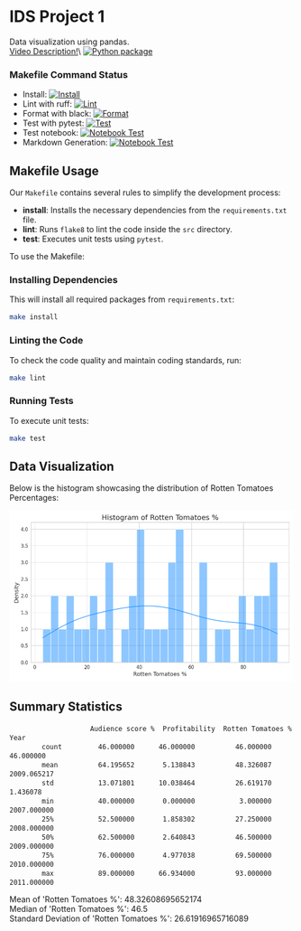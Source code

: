 # IDS Project 1

Data visualization using pandas.\
[Video Description!]([https://youtu.be/uTRUNXvorwQ](https://www.youtube.com/watch?v=KiUfJfgP56Y))\
[![Python package](https://github.com/nicholasconterno/IDSProject1/actions/workflows/python-package.yml/badge.svg)](https://github.com/nicholasconterno/IDSProject1/actions/workflows/python-package.yml)

### Makefile Command Status

- Install: [![Install](https://github.com/nicholasconterno/IDSProject1/actions/workflows/install-dependencies.yml/badge.svg)](https://github.com/nicholasconterno/IDSProject1/actions/workflows/install-dependencies.yml)
- Lint with ruff: [![Lint](https://github.com/nicholasconterno/IDSProject1/actions/workflows/lint-code.yml/badge.svg)](https://github.com/nicholasconterno/IDSProject1/actions/workflows/lint-code.yml)
- Format with black: [![Format](https://github.com/nicholasconterno/IDSProject1/actions/workflows/format-code.yml/badge.svg)](https://github.com/nicholasconterno/IDSProject1/actions/workflows/format-code.yml)
- Test with pytest: [![Test](https://github.com/nicholasconterno/IDSProject1/actions/workflows/run-tests.yml/badge.svg)](https://github.com/nicholasconterno/IDSProject1/actions/workflows/run-tests.yml)
- Test notebook: [![Notebook Test](https://github.com/nicholasconterno/IDSProject1/actions/workflows/run-nbval.yml/badge.svg)](https://github.com/nicholasconterno/IDSProject1/actions/workflows/run-nbval.yml)
- Markdown Generation: [![Notebook Test](https://github.com/nicholasconterno/IDSProject1/actions/workflows/generate-markdown.yml/badge.svg)](https://github.com/nicholasconterno/IDSProject1/actions/workflows/generate-markdown.yml)

## Makefile Usage


Our `Makefile` contains several rules to simplify the development process:

- **install**: Installs the necessary dependencies from the `requirements.txt` file.
- **lint**: Runs `flake8` to lint the code inside the `src` directory.
- **test**: Executes unit tests using `pytest`.

To use the Makefile:

### Installing Dependencies

This will install all required packages from `requirements.txt`:

```bash
make install
```

### Linting the Code

To check the code quality and maintain coding standards, run:

```bash
make lint
```

### Running Tests

To execute unit tests:

```bash
make test
```

## Data Visualization

Below is the histogram showcasing the distribution of Rotten Tomatoes Percentages:

![Histogram](./histogram.png)

## Summary Statistics
                        Audience score %  Profitability  Rotten Tomatoes %  Year
            count         46.000000      46.000000          46.000000    46.000000
            mean          64.195652       5.138843          48.326087  2009.065217
            std           13.071801      10.038464          26.619170     1.436078
            min           40.000000       0.000000           3.000000  2007.000000
            25%           52.500000       1.858302          27.250000  2008.000000
            50%           62.500000       2.640843          46.500000  2009.000000
            75%           76.000000       4.977038          69.500000  2010.000000
            max           89.000000      66.934000          93.000000  2011.000000
Mean of 'Rotten Tomatoes %': 48.32608695652174\
Median of 'Rotten Tomatoes %': 46.5\
Standard Deviation of 'Rotten Tomatoes %': 26.61916965716089

